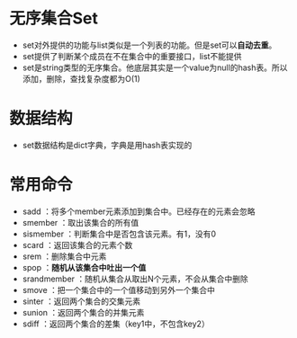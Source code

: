 # 无序集合Set

+ set对外提供的功能与list类似是一个列表的功能。但是set可以**自动去重**。
+ set提供了判断某个成员在不在集合中的重要接口，list不能提供
+ set是string类型的无序集合。他底层其实是一个value为null的hash表。所以添加，删除，查找复杂度都为O(1)

# 数据结构

+ set数据结构是dict字典，字典是用hash表实现的

# 常用命令

+ sadd <key><value1><value2>：将多个member元素添加到集合中。已经存在的元素会忽略
+ smember <key>：取出该集合的所有值
+ sismember <key><value>：判断集合中是否包含该元素。有1，没有0
+ scard <key>：返回该集合的元素个数
+ srem <key><value1><value2><value3>：删除集合中元素
+ spop <key>：**随机从该集合中吐出一个值**
+ srandmember <key><n>：随机从集合从取出N个元素，不会从集合中删除
+ smove <source> <des> <value>：把一个集合中的一个值移动到另外一个集合中  
+ sinter <key1> <key2>：返回两个集合的交集元素
+ sunion <key1> <key2>：返回两个集合的并集元素
+ sdiff <key1><key2>：返回两个集合的差集（key1中，不包含key2）

